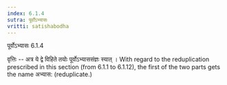 ```yaml
---
index: 6.1.4
sutra: पूर्वोऽभ्यासः
vritti: satishabodha
---
```



 पूर्वोऽभ्यासः 6.1.4 

वृत्तिः -- अत्र ये द्वे विहिते तयोः पूर्वोऽभ्याससंज्ञः स्यात् । With regard to the reduplication prescribed in this section (from 6.1.1 to 6.1.12), the first of the two parts gets the name अभ्यास: (reduplicate.) 



